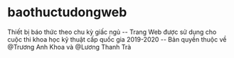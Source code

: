 # baothuctudongweb
Thiết bị báo thức theo chu kỳ giấc ngủ
 -- Trang Web được sử dụng cho cuộc thi khoa học kỹ thuật cấp quốc gia 2019-2020 -- 
Bản quyền thuộc về @Trương Anh Khoa và @Lương Thanh Trà

